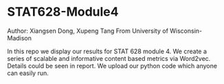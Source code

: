 # STAT628-Module4
Author: Xiangsen Dong, Xupeng Tang From University of Wisconsin-Madison

In this repo we display our results for STAT 628 module 4.
We create a series of scalable and informative content based metrics via Word2vec. Details could be seen in report.
We upload our python code which anyone can easily run.
